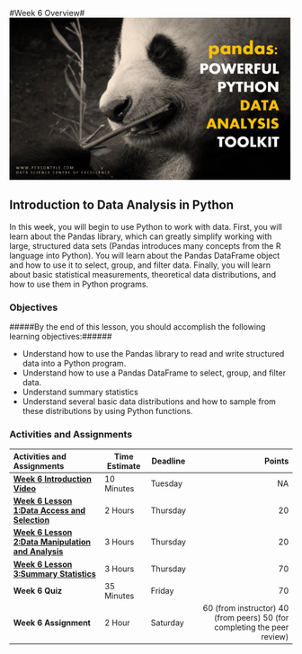 #Week 6 Overview#
![Pandas Image](pandas_image.png)
## Introduction to Data Analysis in Python ##

In this week, you will begin to use Python to work with data. First, you will learn about the Pandas library, which can greatly simplify working with large, structured data sets (Pandas introduces many concepts from the R language into Python). You will learn about the Pandas DataFrame object and how to use it to select, group, and filter data. Finally, you will learn about basic statistical measurements, theoretical data distributions, and how to use them in Python programs.

### Objectives ###

#####By the end of this lesson, you should accomplish the following learning objectives:######

- Understand how to use the Pandas library to read and write structured data into a Python program.
- Understand how to use a Pandas DataFrame to select, group, and filter data.
- Understand summary statistics
- Understand several basic data distributions and how to sample from these distributions by using Python functions.


### Activities and Assignments ###

|Activities and Assignments | Time Estimate | Deadline | Points|
|:------| -----|-------|----------:|
|**[Week 6 Introduction Video](https://mediaspace.illinois.edu/media/Week+Six/0_0hbqbrni)**|10 Minutes|Tuesday|NA|
|**[Week 6 Lesson 1:Data Access and Selection](lesson1.md)**| 2 Hours |Thursday| 20|
|**[Week 6 Lesson 2:Data Manipulation and Analysis](lesson2.md)**| 3 Hours | Thursday | 20 |
|**[Week 6 Lesson 3:Summary Statistics](lesson3.md)**| 3 Hours | Thursday| 70 |
|**Week 6 Quiz**| 35 Minutes | Friday | 70|
|**Week 6 Assignment**| 2 Hour | Saturday | 60 (from instructor) 40 (from peers) 50 (for completing the peer review) | 

